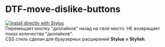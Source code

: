 # DTF-move-dislike-buttons
[![Install directly with Stylus](https://img.shields.io/badge/Install%20directly%20with-Stylus-00adad.svg)](https://github.com/TentacleTenticals/DTF-CSS-move-dislike-buttons/raw/main/style.css)<br/>
Перемещает кнопку "дизлайков" назад на своё место. НЕ возвращает показ количества "дизлайков".<br/>
CSS стиль сделан для браузерных расширений <b>Stylus</b> и <b>Stylish</b>.
